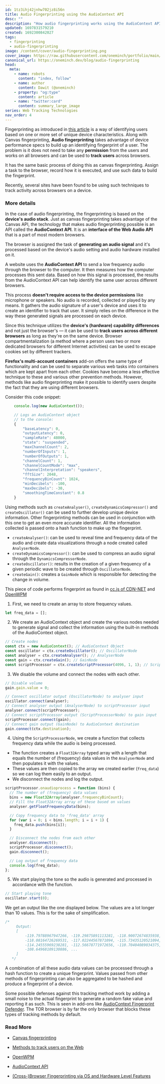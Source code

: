 ```yaml
---
id: 1tz3ihj42jnhw702jz8i56n
title: Audio Fingerprinting using the AudioContext API
desc: ""
description: "How audio fingerprinting works using the AudioContext API"
updated: 1697831579210
created: 1692300842027
tags:
  - fingerprinting
  - audio-fingerprinting
image: /content/cover/audio-fingerprinting.png
cover_image: https://raw.githubusercontent.com/oneminch/portfolio/main/public/content/cover/audio-fingerprinting.png
canonical_url: https://oneminch.dev/blog/audio-fingerprinting
head:
  meta:
    - name: robots
      content: "index, follow"
    - name: author
      content: Dawit (@oneminch)
    - property: "og:type"
      content: article
    - name: "twitter:card"
      content: summary_large_image
series: Web Tracking Technologies
nav_order: 4
---
```


Fingerprinting as introduced in [this article](https://oneminch.dev/blog/canvas-fingerprinting/) is a way of identifying users based on one or more set of unique device characteristics. Along with Canvas fingerprinting, **Audio fingerprinting** takes advantage of device performance specs to build up an identifying fingerprint of a user. The problem is it does not need to take any **permission** from the users and works on all browsers and can be used to **track users** across browsers.

It has the same basic process of doing this as canvas fingerprinting. Assign a task to the browser, record how it is executed, and use such data to build the fingerprint.

Recently, several sites have been found to be using such techniques to track activity across browsers on a device.

### More details

In the case of audio fingerprinting, the fingerprinting is based on the **device's audio stack**. Just as canvas fingerprinting takes advantage of the Canvas API, the technology that makes audio fingerprinting possible is an API called the **AudioContext API**. It is an **interface of the Web Audio API** that is a part of most modern browsers.

The browser is assigned the task of **generating an audio signal** and it's processed based on the device's audio setting and audio hardware installed on it.

A website uses the **AudioContext API** to send a low frequency audio through the browser to the computer. It then measures how the computer processes this sent data. Based on how this signal is processed, the results from the AudioContext API can help identify the same user across different browsers.

This process **doesn't require access to the device permissions** like microphone or speakers. No audio is recorded, collected or played by any means. It gathers the audio signature of a user's device and uses it to create an identifier to track that user. It simply relies on the difference in the way these generated signals are processed on each device.

Since this technique utilizes the **device's (hardware) capability differences** and not just the browser's — it can be used to **track users across different browsers** as long as they're on the same device. Browser compartmentalization (a method where a person uses two or more dedicated browsers for different Internet activities) can be used to escape cookies set by different trackers.

**Firefox's multi-account containers** add-on offers the same type of functionality and can be used to separate various web tasks into containers which are kept apart from each other. Cookies have become a less effective technique to these and various other prevention methods. However, methods like audio fingerprinting make it possible to identify users despite the fact that they are using different browsers.

Consider this code snippet:

```javascript
    console.log(new AudioContext());

    // Logs an AudioContext object
    // to the console:
    {
        "baseLatency": 0,
        "outputLatency": 0,
        "sampleRate": 48000,
        "state": "suspended",
        "maxChannelCount": 2,
        "numberOfInputs": 1,
        "numberOfOutputs": 1,
        "channelCount": 1,
        "channelCountMode": "max",
        "channelInterpretation": "speakers",
        "fftSize": 2048,
        "frequencyBinCount": 1024,
        "minDecibels": -100,
        "maxDecibels": -30,
        "smoothingTimeConstant": 0.8
    }
```

Using methods such as `createAnalyser()`, `createDynamicsCompressor()` and `createOscillator()` can be used to further develop unique device information. Other fingerprinting methods can be used in conjunction with this one to get an even more accurate identifier. All the information collected is passed onto a hash function to make up the fingerprint.

- `createAnalyser()`: can be used to reveal time and frequency data of the audio and create data visualizations through a node created called `AnalyserNode`.
- `createDynamicsCompressor()`: can be used to compress an audio signal through the `DynamicsCompressorNode`.
- `createOscillator()`: results in the creation of a given frequency of a given periodic wave to be created through `OscillatorNode`.
- `createGain()`: creates a `GainNode` which is responsible for detecting the change in volume.

This piece of code performs fingerprint as found in [cc.js of CDN-NET](https://www.cdn-net.com/cc.js) and [OpenWPM](https://audiofingerprint.openwpm.com)

1. First, we need to create an array to store frequency values.

```javascript
let freq_data = [];
```

2. We create an AudioContext object and create the various nodes needed to generate signal and collect the information using the built-in methods of the AudioContext object.

```javascript
// Create nodes
const ctx = new AudioContext(); // AudioContext Object
const oscillator = ctx.createOscillator(); // OscillatorNode
const analyser = ctx.createAnalyser(); // AnalyserNode
const gain = ctx.createGain(); // GainNode
const scriptProcessor = ctx.createScriptProcessor(4096, 1, 1); // ScriptProcessorNode
```

3. We disable the volume and connect the nodes with each other.

```javascript
// Disable volume
gain.gain.value = 0;

// Connect oscillator output (OscillatorNode) to analyser input
oscillator.connect(analyser);
// Connect analyser output (AnalyserNode) to scriptProcessor input
analyser.connect(scriptProcessor);
// Connect scriptProcessor output (ScriptProcessorNode) to gain input
scriptProcessor.connect(gain);
// Connect gain output (GainNode) to AudioContext destination
gain.connect(ctx.destination);
```

4. Using the `ScriptProcessorNode`, we create a function that collects frequency data while the audio is being processed.

- The function creates a `Float32Array` typed array with a length that equals the number of (frequency) data values in the `AnalyserNode` and then populates it with the values.
- These values are then copied to the array we created earlier (`freq_data`) so we can log them easily to an output.
- We disconnect the nodes and log the output.

```javascript
scriptProcessor.onaudioprocess = function (bins) {
  // The number of (frequency) data values
  bins = new Float32Array(analyser.frequencyBinCount);
  // Fill the Float32Array array of these based on values
  analyser.getFloatFrequencyData(bins);

  // Copy frequency data to 'freq_data' array
  for (var i = 0; i < bins.length; i = i + 1) {
    freq_data.push(bins[i]);
  }

  // Disconnect the nodes from each other
  analyser.disconnect();
  scriptProcessor.disconnect();
  gain.disconnect();

  // Log output of frequency data
  console.log(freq_data);
};
```

5. We start playing the tone so the audio is generated and processed in accordance with the function.

```javascript
// Start playing tone
oscillator.start(0);
```

We get an output like the one displayed below. The values are a lot longer than 10 values. This is for the sake of simplification.

```javascript
/*
     Output:
     [ 
         -119.79788967947266, -119.29875891113281, -118.90072674835938,
         -118.08164726269531, -117.02244567871094, -115.73435120521094,
         -114.24555969238281, -112.56678771972656, -110.70404089034375,
         -108.64968109130886, ...
     ]
   */
```

A combination of all these audio data values can be processed through a hash function to create a unique fingerprint. Values passed from other methods of fingerprinting can also be aggregated to be hashed and produce a fingerprint of a device.

Some possible defenses against this tracking method work by adding a small noise to the actual fingerprint to generate a random fake value and reporting it as such. This is seen in add-ons like [AudioContext Fingerprint Defender](https://addons.mozilla.org/en-US/firefox/addon/audioctx-fingerprint-defender/). The TOR browser is by far the only browser that blocks these types of tracking methods by default.

### Read More

- [Canvas fingerprinting](https://iq.opengenus.org/canvas-fingerprinting/)

- [Methods to track users on the Web](https://iq.opengenus.org/methods-to-track-user-on-web/)

- [OpenWPM](https://audiofingerprint.openwpm.com)

- [AudioContext API](https://developer.mozilla.org/en-US/docs/Web/API/AudioContext)

- [(Cross-)Browser Fingerprinting via OS and Hardware Level Features](https://yinzhicao.org/TrackingFree/crossbrowsertracking_NDSS17.pdf)

